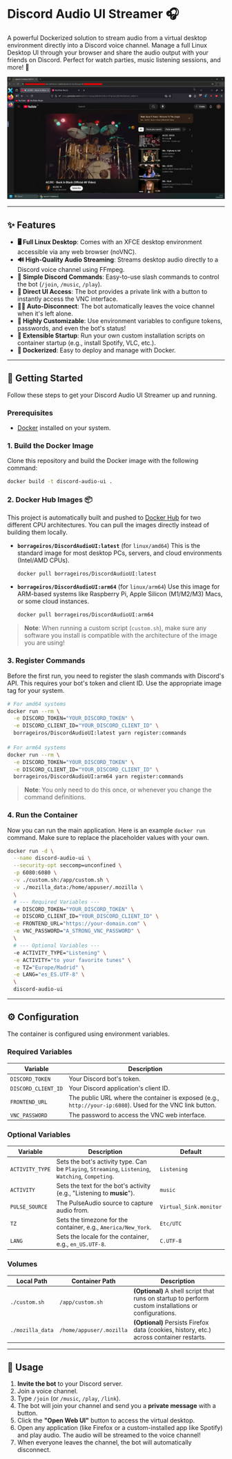 # Discord Audio UI Streamer 🎧

A powerful Dockerized solution to stream audio from a virtual desktop environment directly into a Discord voice channel. Manage a full Linux Desktop UI through your browser and share the audio output with your friends on Discord. Perfect for watch parties, music listening sessions, and more! 🥳

![Discord Audio UI Streamer](https://raw.githubusercontent.com/borrageiros/DiscordAudioUI/refs/heads/master/screenshot.png)

---

## ✨ Features

-   **🖥️ Full Linux Desktop**: Comes with an XFCE desktop environment accessible via any web browser (noVNC).
-   **🔊 High-Quality Audio Streaming**: Streams desktop audio directly to a Discord voice channel using FFmpeg.
-   **🤖 Simple Discord Commands**: Easy-to-use slash commands to control the bot (`/join`, `/music`, `/play`).
-   **🔗 Direct UI Access**: The bot provides a private link with a button to instantly access the VNC interface.
-   **🚶‍♂️ Auto-Disconnect**: The bot automatically leaves the voice channel when it's left alone.
-   **🔧 Highly Customizable**: Use environment variables to configure tokens, passwords, and even the bot's status!
-   **🚀 Extensible Startup**: Run your own custom installation scripts on container startup (e.g., install Spotify, VLC, etc.).
-   **🐳 Dockerized**: Easy to deploy and manage with Docker.

---

## 🚀 Getting Started

Follow these steps to get your Discord Audio UI Streamer up and running.

### Prerequisites

-   [Docker](https://www.docker.com/get-started) installed on your system.

### 1. Build the Docker Image

Clone this repository and build the Docker image with the following command:

```bash
docker build -t discord-audio-ui .
```

### 2. Docker Hub Images 📦

This project is automatically built and pushed to [Docker Hub](https://hub.docker.com/r/borrageiros/DiscordAudioUI) for two different CPU architectures. You can pull the images directly instead of building them locally.

-   **`borrageiros/DiscordAudioUI:latest`** (for `linux/amd64`)
    This is the standard image for most desktop PCs, servers, and cloud environments (Intel/AMD CPUs).

    ```bash
    docker pull borrageiros/DiscordAudioUI:latest
    ```

-   **`borrageiros/DiscordAudioUI:arm64`** (for `linux/arm64`)
    Use this image for ARM-based systems like Raspberry Pi, Apple Silicon (M1/M2/M3) Macs, or some cloud instances.

    ```bash
    docker pull borrageiros/DiscordAudioUI:arm64
    ```

> **Note**: When running a custom script (`custom.sh`), make sure any software you install is compatible with the architecture of the image you are using!

### 3. Register Commands

Before the first run, you need to register the slash commands with Discord's API. This requires your bot's token and client ID. Use the appropriate image tag for your system.

```bash
# For amd64 systems
docker run --rm \
  -e DISCORD_TOKEN="YOUR_DISCORD_TOKEN" \
  -e DISCORD_CLIENT_ID="YOUR_DISCORD_CLIENT_ID" \
  borrageiros/DiscordAudioUI:latest yarn register:commands

# For arm64 systems
docker run --rm \
  -e DISCORD_TOKEN="YOUR_DISCORD_TOKEN" \
  -e DISCORD_CLIENT_ID="YOUR_DISCORD_CLIENT_ID" \
  borrageiros/DiscordAudioUI:arm64 yarn register:commands
```

> **Note**: You only need to do this once, or whenever you change the command definitions.

### 4. Run the Container

Now you can run the main application. Here is an example `docker run` command. Make sure to replace the placeholder values with your own.

```bash
docker run -d \
  --name discord-audio-ui \
  --security-opt seccomp=unconfined \
  -p 6080:6080 \
  -v ./custom.sh:/app/custom.sh \
  -v ./mozilla_data:/home/appuser/.mozilla \
  \
  # --- Required Variables ---
  -e DISCORD_TOKEN="YOUR_DISCORD_TOKEN" \
  -e DISCORD_CLIENT_ID="YOUR_DISCORD_CLIENT_ID" \
  -e FRONTEND_URL="https://your-domain.com" \
  -e VNC_PASSWORD="A_STRONG_VNC_PASSWORD" \
  \
  # --- Optional Variables ---
  -e ACTIVITY_TYPE="Listening" \
  -e ACTIVITY="to your favorite tunes" \
  -e TZ="Europe/Madrid" \
  -e LANG="es_ES.UTF-8" \
  \
  discord-audio-ui
```

---

## ⚙️ Configuration

The container is configured using environment variables.

### Required Variables

| Variable            | Description                                                                                              |
| ------------------- | -------------------------------------------------------------------------------------------------------- |
| `DISCORD_TOKEN`     | Your Discord bot's token.                                                                                |
| `DISCORD_CLIENT_ID` | Your Discord application's client ID.                                                                    |
| `FRONTEND_URL`      | The public URL where the container is exposed (e.g., `http://your-ip:6080`). Used for the VNC link button. |
| `VNC_PASSWORD`      | The password to access the VNC web interface.                                                            |

### Optional Variables

| Variable        | Description                                                                                                           | Default                  |
| --------------- | --------------------------------------------------------------------------------------------------------------------- | ------------------------ |
| `ACTIVITY_TYPE` | Sets the bot's activity type. Can be `Playing`, `Streaming`, `Listening`, `Watching`, `Competing`.                      | `Listening`              |
| `ACTIVITY`      | Sets the text for the bot's activity (e.g., "Listening to **music**").                                                  | `music`                  |
| `PULSE_SOURCE`  | The PulseAudio source to capture audio from.                                                                          | `Virtual_Sink.monitor`   |
| `TZ`            | Sets the timezone for the container, e.g., `America/New_York`.                                                        | `Etc/UTC`                |
| `LANG`          | Sets the locale for the container, e.g., `en_US.UTF-8`.                                                               | `C.UTF-8`                |

### Volumes

| Local Path              | Container Path                | Description                                                                                                   |
| ----------------------- | ----------------------------- | ------------------------------------------------------------------------------------------------------------- |
| `./custom.sh`           | `/app/custom.sh`              | **(Optional)** A shell script that runs on startup to perform custom installations or configurations.         |
| `./mozilla_data`        | `/home/appuser/.mozilla`      | **(Optional)** Persists Firefox data (cookies, history, etc.) across container restarts.                      |

---

## 🤖 Usage

1.  **Invite the bot** to your Discord server.
2.  Join a voice channel.
3.  Type `/join` (or `/music`, `/play`, `/link`).
4.  The bot will join your channel and send you a **private message** with a button.
5.  Click the **"Open Web UI"** button to access the virtual desktop.
6.  Open any application (like Firefox or a custom-installed app like Spotify) and play audio. The audio will be streamed to the voice channel!
7.  When everyone leaves the channel, the bot will automatically disconnect.
